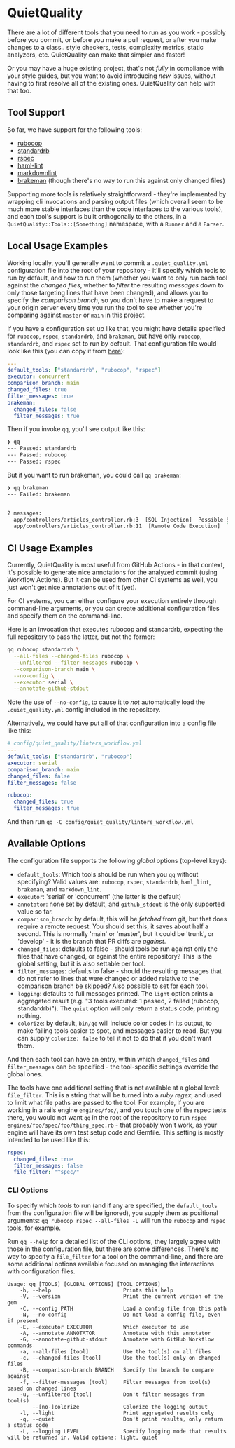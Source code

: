 # QuietQuality

There are a lot of different tools that you need to run as you work - possibly
before you commit, or before you make a pull request, or after you make changes
to a class.. style checkers, tests, complexity metrics, static analyzers, etc.
QuietQuality can make that simpler and faster!

Or you may have a huge existing project, that's not _fully_ in compliance with
your style guides, but you want to avoid introducing _new_ issues, without
having to first resolve all of the existing ones. QuietQuality can help with
that too.

## Tool Support

So far, we have support for the following tools:

* [rubocop](https://github.com/rubocop/rubocop)
* [standardrb](https://github.com/standardrb/standard)
* [rspec](https://rspec.info/)
* [haml-lint](https://github.com/sds/haml-lint)
* [markdownlint](https://github.com/markdownlint/markdownlint)
* [brakeman](https://brakemanscanner.org/) (though there's no way to run this
  against only changed files)

Supporting more tools is relatively straightforward - they're implemented by
wrapping cli invocations and parsing output files (which overall seem to be much
more stable interfaces than the code interfaces to the various tools), and each
tool's support is built orthogonally to the others, in a
`QuietQuality::Tools::[Something]` namespace, with a `Runner` and a `Parser`.

## Local Usage Examples

Working locally, you'll generally want to commit a `.quiet_quality.yml`
configuration file into the root of your repository - it'll specify which tools
to run by default, and how to run them (whether you want to only run each tool
against the _changed files_, whether to _filter_ the resulting _messages_ down
to only those targeting lines that have been changed), and allows you to specify
the _comparison branch_, so you don't have to make a request to your origin
server every time you run the tool to see whether you're comparing against
`master` or `main` in this project.

If you have a configuration set up like that, you might have details specified
for `rubocop`, `rspec`, `standardrb`, and `brakeman`, but have only `rubocop`,
`standardrb`, and `rspec` set to run by default. That configuration file would
look like this (you can copy it from [here](docs/example-config.yml)):

```yaml
---
default_tools: ["standardrb", "rubocop", "rspec"]
executor: concurrent
comparison_branch: main
changed_files: true
filter_messages: true
brakeman:
  changed_files: false
  filter_messages: true
```

Then if you invoke `qq`, you'll see output like this:

```bash
❯ qq
--- Passed: standardrb
--- Passed: rubocop
--- Passed: rspec
```

But if you want to run brakeman, you could call `qq brakeman`:

```bash
❯ qq brakeman
--- Failed: brakeman


2 messages:
  app/controllers/articles_controller.rb:3  [SQL Injection]  Possible SQL injection
  app/controllers/articles_controller.rb:11  [Remote Code Execution]  `YAML.load` called with parameter value

```

## CI Usage Examples

Currently, QuietQuality is most useful from GitHub Actions - in that context, it's
possible to generate nice annotations for the analyzed commit (using Workflow
Actions). But it can be used from other CI systems as well, you just won't get
nice annotations out of it (yet).

For CI systems, you can either configure your execution entirely through
command-line arguments, or you can create additional configuration files and
specify them on the command-line.

Here is an invocation that executes rubocop and standardrb, expecting the full
repository to pass the latter, but not the former:

```bash
qq rubocop standardrb \
  --all-files --changed-files rubocop \
  --unfiltered --filter-messages rubocop \
  --comparison-branch main \
  --no-config \
  --executor serial \
  --annotate-github-stdout
```

Note the use of `--no-config`, to cause it to _not_ automatically load the
`.quiet_quality.yml` config included in the repository.

Alternatively, we could have put all of that configuration into a config file
like this:

```yaml
# config/quiet_quality/linters_workflow.yml
---
default_tools: ["standardrb", "rubocop"]
executor: serial
comparison_branch: main
changed_files: false
filter_messages: false

rubocop:
  changed_files: true
  filter_messages: true
```

And then run `qq -C config/quiet_quality/linters_workflow.yml`

## Available Options

The configuration file supports the following _global_ options (top-level keys):

* `default_tools`: Which tools should be run when you `qq` without specifying?
  Valid values are: `rubocop`, `rspec`, `standardrb`, `haml_lint`, `brakeman`,
  and `markdown_lint`.
* `executor`: 'serial' or 'concurrent' (the latter is the default)
* `annotator`: none set by default, and `github_stdout` is the only supported
  value so far.
* `comparison_branch`: by default, this will be _fetched_ from git, but that
  does require a remote request. You should set this, it saves about half a
  second. This is normally 'main' or 'master', but it could be 'trunk', or
  'develop' - it is the branch that PR diffs are _against_.
* `changed_files`: defaults to false - should tools be run against only the
  files that have changed, or against the entire repository? This is the global
  setting, but it is also settable per tool.
* `filter_messages`: defaults to false - should the resulting messages that do
  not refer to lines that were changed or added relative to the comparison
  branch be skipped? Also possible to set for each tool.
* `logging`: defaults to full messages printed. The `light` option
  prints a aggregated result (e.g. "3 tools executed: 1 passed, 2 failed
  (rubocop, standardrb)"). The `quiet` option will only return a status code,
  printing nothing.
* `colorize`: by default, `bin/qq` will include color codes in its output, to
  make failing tools easier to spot, and messages easier to read. But you can
  supply `colorize: false` to tell it not to do that if you don't want them.

And then each tool can have an entry, within which `changed_files` and
`filter_messages` can be specified - the tool-specific settings override the
global ones.

The tools have one additional setting that is not available at a global level:
`file_filter`. This is a string that will be turned into a _ruby regex_, and
used to limit what file paths are passed to the tool. For example, if you are
working in a rails engine `engines/foo/`, and you touch one of the rspec tests
there, you would not want `qq` in the root of the repository to run
`rspec engines/foo/spec/foo/thing_spec.rb` - that probably won't work, as your
engine will have its own test setup code and Gemfile. This setting is mostly
intended to be used like this:

```yaml
rspec:
  changed_files: true
  filter_messages: false
  file_filter: "^spec/"
```

### CLI Options

To specify which _tools_ to run (and if any are specified, the `default_tools`
from the configuration file will be ignored), you supply them as positional
arguments: `qq rubocop rspec --all-files -L` will run the `rubocop` and `rspec`
tools, for example.

Run `qq --help` for a detailed list of the CLI options, they largely agree with
those in the configuration file, but there are some differences. There's no way
to specify a `file_filter` for a tool on the command-line, and there are some
additional options available focused on managing the interactions with
configuration files.

```text
Usage: qq [TOOLS] [GLOBAL_OPTIONS] [TOOL_OPTIONS]
    -h, --help                       Prints this help
    -V, --version                    Print the current version of the gem
    -C, --config PATH                Load a config file from this path
    -N, --no-config                  Do not load a config file, even if present
    -E, --executor EXECUTOR          Which executor to use
    -A, --annotate ANNOTATOR         Annotate with this annotator
    -G, --annotate-github-stdout     Annotate with GitHub Workflow commands
    -a, --all-files [tool]           Use the tool(s) on all files
    -c, --changed-files [tool]       Use the tool(s) only on changed files
    -B, --comparison-branch BRANCH   Specify the branch to compare against
    -f, --filter-messages [tool]     Filter messages from tool(s) based on changed lines
    -u, --unfiltered [tool]          Don't filter messages from tool(s)
        --[no-]colorize              Colorize the logging output
    -l, --light                      Print aggregated results only
    -q, --quiet                      Don't print results, only return a status code
    -L, --logging LEVEL              Specify logging mode that results will be returned in. Valid options: light, quiet
```
